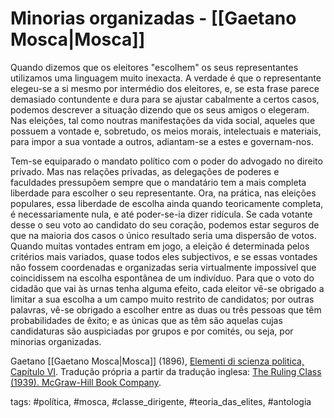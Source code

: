 # Minorias organizadas - [[Gaetano Mosca|Mosca]]
Quando dizemos que os eleitores "escolhem" os seus representantes utilizamos uma linguagem muito inexacta. A verdade é que o representante elegeu-se a si mesmo por intermédio dos eleitores, e, se esta frase parece demasiado contundente e dura para se ajustar cabalmente a certos casos, podemos descrever a situação dizendo que os seus amigos o elegeram. Nas eleições, tal como noutras manifestações da vida social, aqueles que possuem a vontade e, sobretudo, os meios morais, intelectuais e materiais, para impor a sua vontade a outros, adiantam-se a estes e governam-nos.

Tem-se equiparado o mandato político com o poder do advogado no direito privado. Mas nas relações privadas, as delegações de poderes e faculdades pressupõem sempre que o mandatário tem a mais completa liberdade para escolher o seu representante. Ora, na prática, nas eleições populares, essa liberdade de escolha ainda quando teoricamente completa, é necessariamente nula, e até poder-se-ia dizer ridícula. Se cada votante desse o seu voto ao candidato do seu coração, podemos estar seguros de que na maioria dos casos o único resultado seria uma dispersão de votos. Quando muitas vontades entram em jogo, a eleição é determinada pelos critérios mais variados, quase todos eles subjectivos, e se essas vontades não fossem coordenadas e organizadas seria virtualmente impossível que coincidissem na escolha espontânea de um indivíduo. Para que o voto do cidadão que vai às urnas tenha alguma efeito, cada eleitor vê-se obrigado a limitar a sua escolha a um campo muito restrito de candidatos; por outras palavras, vê-se obrigado a escolher entre as duas ou três pessoas que têm probabilidades de êxito; e as únicas que as têm são aquelas cujas candidaturas são auspiciadas por grupos e por comités, ou seja, por minorias organizadas.

Gaetano [[Gaetano Mosca|Mosca]] (1896), [Elementi di scienza politica, Capítulo VI](https://archive.org/details/elementidiscienz00moscuoft). Tradução própria a partir da tradução inglesa: [The Ruling Class (1939). McGraw-Hill Book Company](https://archive.org/details/rulingclass031748mbp).

tags: #política, #mosca, #classe_dirigente, #teoria_das_elites, #antologia 